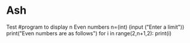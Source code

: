 # Ash
Test
#program to display n Even numbers
n=(int) (input ("Enter a limit"))
print("Even numbers are as follows")
for i in range(2,n+1,2):
    print(i)
